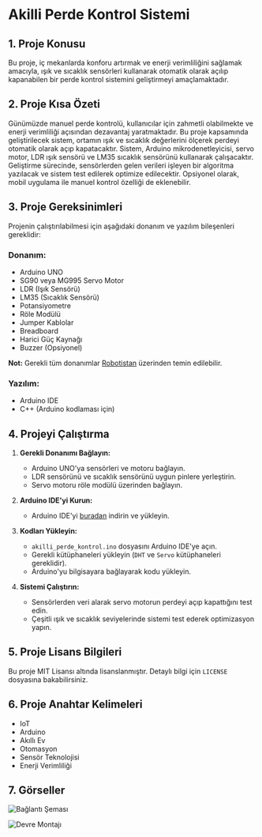 # Akilli Perde Kontrol Sistemi

## 1. Proje Konusu
Bu proje, iç mekanlarda konforu artırmak ve enerji verimliliğini sağlamak amacıyla, ışık ve sıcaklık sensörleri kullanarak otomatik olarak açılıp kapanabilen bir perde kontrol sistemini geliştirmeyi amaçlamaktadır.

## 2. Proje Kısa Özeti
Günümüzde manuel perde kontrolü, kullanıcılar için zahmetli olabilmekte ve enerji verimliliği açısından dezavantaj yaratmaktadır. Bu proje kapsamında geliştirilecek sistem, ortamın ışık ve sıcaklık değerlerini ölçerek perdeyi otomatik olarak açıp kapatacaktır. Sistem, Arduino mikrodenetleyicisi, servo motor, LDR ışık sensörü ve LM35 sıcaklık sensörünü kullanarak çalışacaktır. Geliştirme sürecinde, sensörlerden gelen verileri işleyen bir algoritma yazılacak ve sistem test edilerek optimize edilecektir. Opsiyonel olarak, mobil uygulama ile manuel kontrol özelliği de eklenebilir.

## 3. Proje Gereksinimleri
Projenin çalıştırılabilmesi için aşağıdaki donanım ve yazılım bileşenleri gereklidir:

### Donanım:
- Arduino UNO
- SG90 veya MG995 Servo Motor
- LDR (Işık Sensörü)
- LM35 (Sıcaklık Sensörü)
- Potansiyometre
- Röle Modülü
- Jumper Kablolar
- Breadboard
- Harici Güç Kaynağı
- Buzzer (Opsiyonel)

**Not:** Gerekli tüm donanımlar [Robotistan](https://www.robotistan.com/) üzerinden temin edilebilir.

### Yazılım:
- Arduino IDE
- C++ (Arduino kodlaması için)

## 4. Projeyi Çalıştırma
1. **Gerekli Donanımı Bağlayın:**
   - Arduino UNO'ya sensörleri ve motoru bağlayın.
   - LDR sensörünü ve sıcaklık sensörünü uygun pinlere yerleştirin.
   - Servo motoru röle modülü üzerinden bağlayın.

2. **Arduino IDE'yi Kurun:**
   - Arduino IDE'yi [buradan](https://www.arduino.cc/en/software) indirin ve yükleyin.

3. **Kodları Yükleyin:**
   - `akilli_perde_kontrol.ino` dosyasını Arduino IDE'ye açın.
   - Gerekli kütüphaneleri yükleyin (`DHT` ve `Servo` kütüphaneleri gereklidir).
   - Arduino'yu bilgisayara bağlayarak kodu yükleyin.

4. **Sistemi Çalıştırın:**
   - Sensörlerden veri alarak servo motorun perdeyi açıp kapattığını test edin.
   - Çeşitli ışık ve sıcaklık seviyelerinde sistemi test ederek optimizasyon yapın.

## 5. Proje Lisans Bilgileri
Bu proje MIT Lisansı altında lisanslanmıştır. Detaylı bilgi için `LICENSE` dosyasına bakabilirsiniz.

## 6. Proje Anahtar Kelimeleri
- IoT
- Arduino
- Akıllı Ev
- Otomasyon
- Sensör Teknolojisi
- Enerji Verimliliği

## 7. Görseller
![Bağlantı Şeması](Figure/baglanti_shemati.png)

![Devre Montajı](Figure/devre_montaji.jpg)


